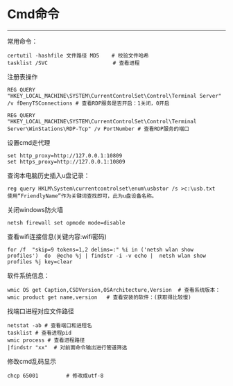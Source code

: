 # Cmd命令

---

常用命令：

```
certutil -hashfile 文件路径 MD5    # 校验文件哈希
tasklist /SVC                     # 查看进程
```

注册表操作

```
REG QUERY "HKEY_LOCAL_MACHINE\SYSTEM\CurrentControlSet\Control\Terminal Server" /v fDenyTSConnections # 查看RDP服务是否开启：1关闭，0开启

REG QUERY "HKEY_LOCAL_MACHINE\SYSTEM\CurrentControlSet\Control\Terminal Server\WinStations\RDP-Tcp" /v PortNumber # 查看RDP服务的端口
```

设置cmd走代理

```
set http_proxy=http://127.0.0.1:10809 
set https_proxy=http://127.0.0.1:10809
```

查询本电脑历史插入u盘记录：

```
reg query HKLM\System\currentcontrolset\enum\usbstor /s >c:\usb.txt  
使用“FriendlyName”作为关键词查找即可，此为u盘设备名称。
```

关闭windows防火墙

```
netsh firewall set opmode mode=disable
```

查看wifi连接信息(关键内容:wifi密码)

```
for /f  "skip=9 tokens=1,2 delims=:" %i in ('netsh wlan show profiles')  do  @echo %j | findstr -i -v echo |  netsh wlan show profiles %j key=clear
```

软件系统信息：

```
wmic OS get Caption,CSDVersion,OSArchitecture,Version  # 查看系统版本：
wmic product get name,version   # 查看安装的软件：(获取得比较慢)
```

找端口进程对应文件路径

```
netstat -ab # 查看端口和进程名
tasklist # 查看进程pid   
wmic process # 查看进程路径
|findstr "xx"  # 对前面命令输出进行管道筛选
```

修改cmd乱码显示

```
chcp 65001         # 修改成utf-8
```

